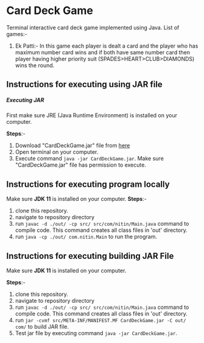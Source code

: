 # Card Deck Game

Terminal interactive card deck game implemented using Java.
List of games:-
1. Ek Patti:- In this game each player is dealt a card and the player who has maximum number card wins and if both have same number card then player having higher priority suit (SPADES>HEART>CLUB>DIAMONDS) wins the round.   

## Instructions for executing using JAR file

##### Executing JAR

First make sure JRE (Java Runtime Environment) is installed on your computer.

**Steps**:- 
1. Download "CardDeckGame.jar" file from [here](https://github.com/sachdevnitin19/card-deck-game/releases/latest)
2. Open terminal on your computer.
3. Execute command ```java -jar CardDeckGame.jar```. Make sure "CardDeckGame.jar" file has permission to execute.


## Instructions for executing program locally

Make sure **JDK 11**  is installed on your computer.
**Steps**:- 
1. clone this repository.
2. navigate to repository directory
3. run ```javac -d ./out/ -cp src/ src/com/nitin/Main.java``` command to compile code. This command creates all class files in 'out' directory.
4. run ```java -cp ./out/ com.nitin.Main``` to run the program.


## Instructions for executing building JAR File

Make sure **JDK 11** is installed on your computer.

**Steps**:- 
1. clone this repository.
2. navigate to repository directory
3. run ```javac -d ./out/ -cp src/ src/com/nitin/Main.java``` command to compile code. This command creates all class files in 'out' directory.
4. run ```jar -cvmf src/META-INF/MANIFEST.MF CardDeckGame.jar -C out/ com/``` to build JAR file.
5. Test jar file by executing command ```java -jar CardDeckGame.jar```.